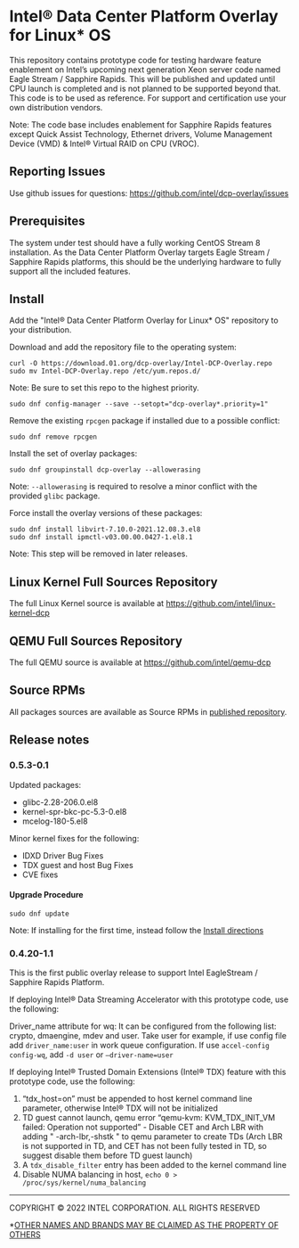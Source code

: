 # Intel:registered: Data Center Platform Overlay for Linux* OS

This repository contains prototype code for testing hardware feature enablement on Intel’s upcoming next generation Xeon server code named Eagle Stream / Sapphire Rapids. This will be published and updated until CPU launch is completed and is not planned to be supported beyond that. This code is to be used as reference. For support and certification use your own distribution vendors.

Note: The code base includes enablement for Sapphire Rapids features except Quick Assist Technology, Ethernet drivers, Volume Management Device (VMD) & 
Intel® Virtual RAID on CPU (VROC).

## Reporting Issues
Use github issues for questions: https://github.com/intel/dcp-overlay/issues

## Prerequisites

The system under test should have a fully working CentOS Stream 8 installation.
As the Data Center Platform Overlay targets Eagle Stream / Sapphire Rapids platforms, this should be the underlying hardware to fully support all the included features.

## Install

Add the "Intel:registered: Data Center Platform Overlay for Linux* OS" repository to your distribution.

Download and add the repository file to the operating system:
```
curl -O https://download.01.org/dcp-overlay/Intel-DCP-Overlay.repo
sudo mv Intel-DCP-Overlay.repo /etc/yum.repos.d/
```
Note: Be sure to set this repo to the highest priority.
```
sudo dnf config-manager --save --setopt="dcp-overlay*.priority=1"
```

Remove the existing ``rpcgen`` package if installed due to a possible conflict:
```
sudo dnf remove rpcgen
```

Install the set of overlay packages:
```
sudo dnf groupinstall dcp-overlay --allowerasing
```
Note: ``--allowerasing`` is required to resolve a minor conflict with the provided ``glibc`` package.

Force install the overlay versions of these packages:
```
sudo dnf install libvirt-7.10.0-2021.12.08.3.el8
sudo dnf install ipmctl-v03.00.00.0427-1.el8.1
```
Note: This step will be removed in later releases.

## Linux Kernel Full Sources Repository

The full Linux Kernel source is available at https://github.com/intel/linux-kernel-dcp

## QEMU Full Sources Repository

The full QEMU source is available at https://github.com/intel/qemu-dcp

## Source RPMs

All packages sources are available as Source RPMs in [published repository](https://download.01.org/dcp-overlay/repo/src).


## Release notes
### 0.5.3-0.1

Updated packages:
- glibc-2.28-206.0.el8
- kernel-spr-bkc-pc-5.3-0.el8
- mcelog-180-5.el8

Minor kernel fixes for the following:
- IDXD Driver Bug Fixes
- TDX guest and host Bug Fixes
- CVE fixes

#### Upgrade Procedure
```
sudo dnf update
```

Note: If installing for the first time, instead follow the [Install directions](#install)

### 0.4.20-1.1
This is the first public overlay release to support Intel EagleStream / Sapphire Rapids Platform.

If deploying Intel:registered: Data Streaming Accelerator with this prototype code, use the following:

Driver_name attribute for wq: It can be configured from the following list: crypto, dmaengine, mdev and user. Take user for example, if use config file add ``driver_name:user`` in work queue configuration. If use ``accel-config config-wq``, add ``-d user`` or ``–driver-name=user``

If deploying Intel:registered: Trusted Domain Extensions (Intel:registered: TDX) feature with this prototype code, use the following:
1. “tdx_host=on” must be appended to host kernel command line parameter, otherwise Intel:registered: TDX will not be initialized
2. TD guest cannot launch, qemu error “qemu-kvm: KVM_TDX_INIT_VM failed: Operation not supported” - Disable CET and Arch LBR with adding " -arch-lbr,-shstk " to qemu parameter to create TDs (Arch LBR is not supported in TD, and CET has not been fully tested in TD, so suggest disable them before TD guest launch)
3. A ``tdx_disable_filter`` entry has been added to the kernel command line
4. Disable NUMA balancing in host,
```echo 0 > /proc/sys/kernel/numa_balancing```

---

COPYRIGHT © 2022 INTEL CORPORATION. ALL RIGHTS RESERVED

*[OTHER NAMES AND BRANDS MAY BE CLAIMED AS THE PROPERTY OF OTHERS](https://www.intel.com/content/www/us/en/legal/trademarks.html "Trademarks")
